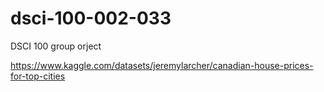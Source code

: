 # dsci-100-002-033
DSCI 100 group orject

https://www.kaggle.com/datasets/jeremylarcher/canadian-house-prices-for-top-cities
